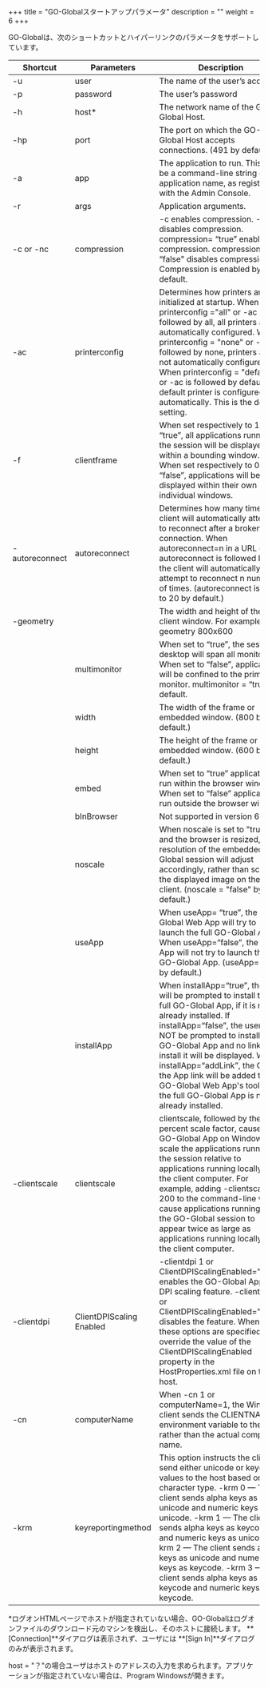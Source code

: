 +++
title = "GO-Globalスタートアップパラメータ"
description = ""
weight = 6
+++

GO-Globalは、次のショートカットとハイパーリンクのパラメータをサポートしています。

| Shortcut       | Parameters               | Description                                                                                                                                                                                                                                                                                                                                                                                                                        |
|----------------|--------------------------|------------------------------------------------------------------------------------------------------------------------------------------------------------------------------------------------------------------------------------------------------------------------------------------------------------------------------------------------------------------------------------------------------------------------------------|
| -u             | user                     | The name of the user’s account.                                                                                                                                                                                                                                                                                                                                                                                                    |
| -p             | password                 | The user’s password                                                                                                                                                                                                                                                                                                                                                                                                                |
| -h             | host*                    | The network name of the GO-Global Host.                                                                                                                                                                                                                                                                                                                                                                                            |
| -hp            | port                     | The port on which the GO-Global Host accepts connections. (491 by default.)                                                                                                                                                                                                                                                                                                                                                        |
| -a             | app                      | The application to run. This may be a command-line string or the application name, as registered with the Admin Console.                                                                                                                                                                                                                                                                                                           |
| -r             | args                     | Application arguments.                                                                                                                                                                                                                                                                                                                                                                                                             |
| -c or -nc      | compression              | -c enables compression. -nc disables compression. compression= “true” enables compression. compression= “false" disables compression. Compression is enabled by default.                                                                                                                                                                                                                                                           |
| -ac            | printerconfig            | Determines how printers are initialized at startup. When printerconfig ="all" or -ac is followed by all, all printers are automatically configured. When printerconfig = "none" or -ac is followed by none, printers are not automatically configured. When printerconfig = "default" or -ac is followed by default, the default printer is configured automatically. This is the default setting.                                 |
| -f             | clientframe              | When set respectively to 1 or “true”, all applications running in the session will be displayed within a bounding window. When set respectively to 0 or “false”, applications will be displayed within their own individual windows.                                                                                                                                                                                               |
| -autoreconnect | autoreconnect            | Determines how many times the client will automatically attempt to reconnect after a broken connection. When autoreconnect=n in a URL or -autoreconnect is followed by n, the client will automatically attempt to reconnect n number of times. (autoreconnect is set to 20 by default.)                                                                                                                                           |
| -geometry      |                          | The width and height of the client window. For example: -geometry 800x600                                                                                                                                                                                                                                                                                                                                                          |
|                | multimonitor             | When set to “true”, the session’s desktop will span all monitors. When set to “false”, applications will be confined to the primary monitor.  multimonitor = “true” by default.                                                                                                                                                                                                                                                    |
|                | width                    | The width of the frame or embedded window. (800 by default.)                                                                                                                                                                                                                                                                                                                                                                       |
|                | height                   | The height of the frame or embedded window. (600 by default.)                                                                                                                                                                                                                                                                                                                                                                      |
|                | embed                    | When set to “true” applications run within the browser window. When set to “false” applications run outside the browser window.                                                                                                                                                                                                                                                                                                    |
|                | bInBrowser               | Not supported in version 6.                                                                                                                                                                                                                                                                                                                                                                                                        |
|                | noscale                  | When noscale is set to "true" and the browser is resized, the resolution of the embedded GO-Global session will adjust accordingly, rather than scaling the displayed image on the client. (noscale = "false" by default.)                                                                                                                                                                                                         |
|                | useApp                   | When useApp= “true”, the GO-Global Web App will try to launch the full GO-Global App. When useApp=“false”, the Web App will not try to launch the GO-Global App. (useApp=“true” by default.)                                                                                                                                                                                                                                       |
|                | installApp               | When installApp=“true”, the user will be prompted to install the full GO-Global App, if it is not already installed. If installApp=“false”, the user will NOT be prompted to install the GO-Global App and no link to install it will be displayed. When installApp=“addLink”, the Get the App link will be added to the GO-Global Web App's toolbar if the full GO-Global App is not already installed.                           |
| -clientscale   | clientscale              | clientscale, followed by the percent scale factor, causes the GO-Global App on Windows to scale the applications running in the session relative to applications running locally on the client computer. For example, adding -clientscale 200 to the command-line will cause applications running in the GO-Global session to appear twice as large as applications running locally on the client computer.                        |
| -clientdpi     | ClientDPIScaling Enabled | -clientdpi 1 or ClientDPIScalingEnabled="true" enables the GO-Global App's DPI scaling feature. -clientdpi 0 or ClientDPIScalingEnabled="false" disables the feature. When these options are specified, they override the value of the ClientDPIScalingEnabled property in the HostProperties.xml file on the host.                                                                                                                |
| -cn            | computerName             | When -cn 1 or computerName=1, the Windows client sends the CLIENTNAME environment variable to the host rather than the actual computer name.                                                                                                                                                                                                                                                                                       |
| -krm           | keyreportingmethod       | This option instructs the client to send either unicode or keycode values to the host based on character type. -krm 0 — The client sends alpha keys as unicode and numeric keys as unicode. -krm 1 — The client sends alpha keys as keycode and numeric keys as unicode. -krm 2 — The client sends alpha keys as unicode and numeric keys as keycode. -krm 3 — The client sends alpha keys as keycode and numeric keys as keycode. |

*ログオンHTMLページでホストが指定されていない場合、GO-Globalはログオンファイルのダウンロード元のマシンを検出し、そのホストに接続します。 **[Connection]**ダイアログは表示されず、ユーザには **[Sign In]**ダイアログのみが表示されます。

host = "？"の場合ユーザはホストのアドレスの入力を求められます。アプリケーションが指定されていない場合は、Program Windowsが開きます。
